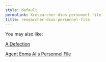```yaml
---
style: default
permalink: Xresearcher-dios-personnel-file
title: researcher-dios-personnel-file
---
```

You may also like:

[A Defection](http://scp-wiki.net/cav-001)

[Agent Enma Ai's Personnel File](http://scp-wiki.net/agent-enma-ai-personnel-file)
